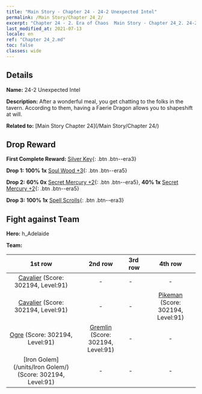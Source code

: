 ```yaml
---
title: "Main Story - Chapter 24 - 24-2 Unexpected Intel"
permalink: /Main Story/Chapter 24_2/
excerpt: "Chapter 24 - 2. Era of Chaos  Main Story - Chapter 24_2. 24-2 Unexpected Intel"
last_modified_at: 2021-07-13
locale: en
ref: "Chapter 24_2.md"
toc: false
classes: wide
---
```


## Details

 **Name:** 24-2 Unexpected Intel

 **Description:** After a wonderful meal, you get chatting to the folks in the tavern. According to them, having a Faerie Dragon allows you to shapeshift at will.

 **Related to:** [Main Story Chapter 24](/Main Story/Chapter 24/)

## Drop Reward

 **First Complete Reward:** [Silver Key](/Items/con_693/){: .btn .btn--era3}

 **Drop 1:** **100% 1x** [Soul Wood +3](/Items/mat_83/){: .btn .btn--era5}

 **Drop 2:** **60% 0x** [Secret Mercury +2](/Items/mat_77/){: .btn .btn--era5}, **40% 1x** [Secret Mercury +2](/Items/mat_77/){: .btn .btn--era5}

 **Drop 3:** **100% 1x** [Spell Scrolls](/Items/con_694/){: .btn .btn--era3}


## Fight against Team
 **Hero:** h_Adelaide

 **Team:**


  | 1st row | 2nd row | 3rd row | 4th row |
  |:----:|:----:|:----|:----:|
  | [Cavalier](/units/Cavalier/) (Score: 302194, Level:91)  | - | - | - |
  | [Cavalier](/units/Cavalier/) (Score: 302194, Level:91)  | - | - | [Pikeman](/units/Pikeman/) (Score: 302194, Level:91)  |
  | [Ogre](/units/Ogre/) (Score: 302194, Level:91)  | [Gremlin](/units/Gremlin/) (Score: 302194, Level:91)  | - | - |
  | [Iron Golem](/units/Iron Golem/) (Score: 302194, Level:91)  | - | - | - |



